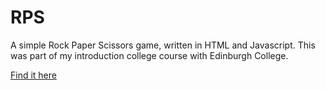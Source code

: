 # RPS
A simple Rock Paper Scissors game, written in HTML and Javascript.
This was part of my introduction college course with Edinburgh College.

[Find it here](https://camajsterek.github.io/RPS/)
